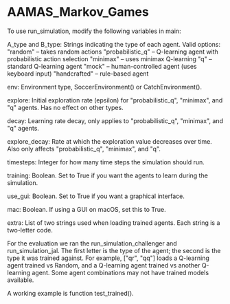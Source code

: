 # AAMAS_Markov_Games

To use run_simulation, modify the following variables in main:

A_type and B_type:
Strings indicating the type of each agent. Valid options:
"random" – takes random actions
"probabilistic_q" – Q-learning agent with probabilistic action selection
"minimax" – uses minimax Q-learning
"q" – standard Q-learning agent
"mock" – human-controlled agent (uses keyboard input)
"handcrafted" – rule-based agent

env:
Environment type, SoccerEnvironment() or CatchEnvironment().

explore:
Initial exploration rate (epsilon) for "probabilistic_q", "minimax", and "q" agents.
Has no effect on other types.

decay:
Learning rate decay, only applies to "probabilistic_q", "minimax", and "q" agents.

explore_decay:
Rate at which the exploration value decreases over time.
Also only affects "probabilistic_q", "minimax", and "q".

timesteps:
Integer for how many time steps the simulation should run.

training:
Boolean. Set to True if you want the agents to learn during the simulation.

use_gui:
Boolean. Set to True if you want a graphical interface.

mac:
Boolean. If using a GUI on macOS, set this to True.

extra:
List of two strings used when loading trained agents. Each string is a two-letter code.


For the evaluation we ran the run_simulation_challenger and run_simulation_jal.
The first letter is the type of the agent; the second is the type it was trained against.
For example, ["qr", "qq"] loads a Q-learning agent trained vs Random, and a Q-learning agent trained vs another Q-learning agent.
Some agent combinations may not have trained models available.

A working example is function test_trained().
